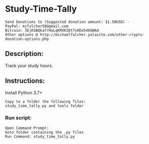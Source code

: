 # Study-Time-Tally

    Send Donations to (Suggested donation amount: $1.50USD) -
    PayPal: mjfulcher58@gmail.com
    Bitcoin: 3EjKSBQka7rHaLqKMXKZ8t7sHDa546GWAd
    Other options @ http://michaelfulcher.yolasite.com/other-crypto-donation-options.php

## Description:
Track your study hours.

## Instructions:
Install Python 3.7+<br />
        
    Copy to a folder the following files:
    study_time_tally.py and tools folder
    
### Run script:
    Open Command Prompt:
    Goto folder containing the .py files
    Run Command: study_time_tally.py
